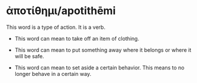 # ἀποτίθημι/apotithēmi
This word is a type of action. It is a verb.

* This word can mean to take off an item of clothing.

* This word can mean to put something away where it belongs or where it will be safe.

* This word can mean to set aside a certain behavior. This means to no longer behave in a certain way.
